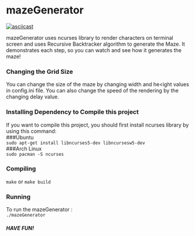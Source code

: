 # mazeGenerator

[![asciicast](https://asciinema.org/a/dJ2KQ7d55HLIJ8sjtyc3KI9La.svg)](https://asciinema.org/a/dJ2KQ7d55HLIJ8sjtyc3KI9La)

mazeGenerator uses ncurses library to render characters on terminal screen and uses Recursive Backtracker algorithm to generate the Maze. It demonstrates each step, so you can watch and see how it generates the maze!

### Changing the Grid Size

You can change the size of the maze by changing width and he<ight values in config.ini file. You can also change the speed of the rendering by the changing delay value.

### Installing Dependency to Compile this project

If you want to compile this project, you should first install ncurses library by using this command: <br />
###Ubuntu <br />
`sudo apt-get install libncurses5-dev libncursesw5-dev`<br />
###Arch Linux <br />
`sudo pacman -S ncurses`

### Compiling

`make` or `make build`

### Running

To run the mazeGenerator : <br />
`./mazeGenerator`

##### HAVE FUN!
